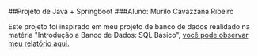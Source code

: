 ##Projeto de Java + Springboot
###Aluno: Murilo Cavazzana Ribeiro

Este projeto foi inspirado em meu projeto de banco de dados realidado na matéria "Introdução a Banco de Dados: SQL Básico", [você pode observar meu relatório aqui.](https://docs.google.com/document/d/1mWVjxi7uYQk7E9HgdeFSpUHVCG-uwvVdEMC_hNrKuVQ/edit?usp=sharing)
